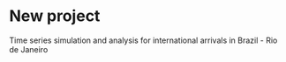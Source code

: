 # New project
Time series simulation and analysis for international arrivals in Brazil - Rio de Janeiro
